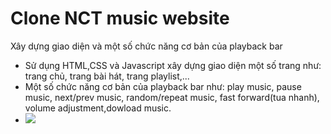 ﻿# Clone NCT music website
Xây dựng giao diện và một số chức năng cơ bản của playback bar
- Sử dụng HTML,CSS và Javascript xây dựng giao diện một số trang như: trang chủ, trang bài hát, trang playlist,... 
- Một số chức năng cơ bản của playback bar như: play music, pause music, next/prev music, random/repeat music, fast forward(tua nhanh), volume adjustment,dowload music.
- <img src="https://github.com/user-attachments/assets/8f8d7c75-a942-4dec-a8cd-c3961daa58e0">
